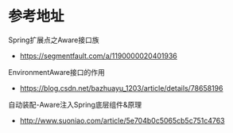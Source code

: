 # 参考地址
Spring扩展点之Aware接口族
- https://segmentfault.com/a/1190000020401936

EnvironmentAware接口的作用
- https://blog.csdn.net/bazhuayu_1203/article/details/78658196

自动装配-Aware注入Spring底层组件&原理
- http://www.suoniao.com/article/5e704b0c5065cb5c751c4763
